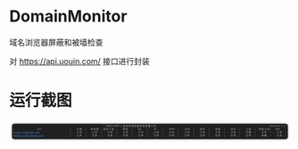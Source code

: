 # DomainMonitor
域名浏览器屏蔽和被墙检查

对 https://api.uouin.com/ 接口进行封装

# 运行截图
![运行截图](./images/iShot_2022-10-30_15.55.31.png)